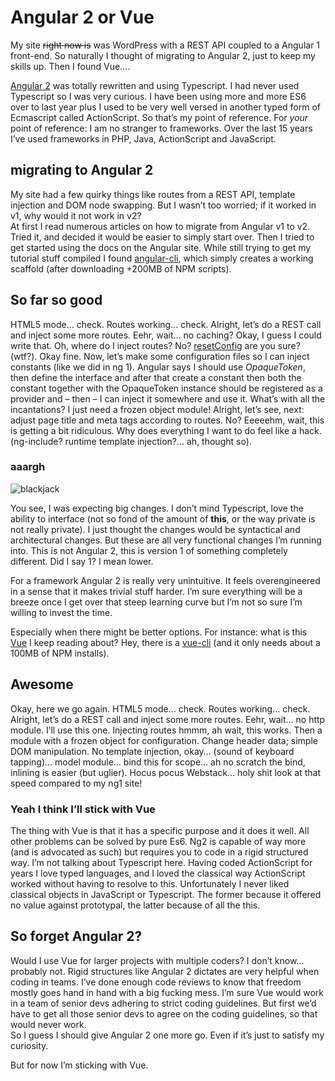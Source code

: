 <!--
  date: 2016-06-26
  modified: 2020-10-23
  slug: angular-two-versus-vue
  type: post
  header: vangular.png
  categories: code, JavaScript, rant
  tags: JavaScript, frameworks, Angular, Vue
  description: My site right now is Wordpress with a REST API coupled to a Angular 1 front-end. So naturally I thought of migrating to Angular 2. Then I found Vue.
-->

# Angular 2 or Vue

My site <del>right now is</del> was WordPress with a REST API coupled to a Angular 1 front-end. So naturally I thought of migrating to Angular 2, just to keep my skills up. Then I found Vue….

[Angular 2](https://angularjs.org/) was totally rewritten and using Typescript. I had never used Typescript so I was very curious. I have been using more and more ES6 over to last year plus I used to be very well versed in another typed form of Ecmascript called ActionScript. So that’s my point of reference. For _your_ point of reference: I am no stranger to frameworks. Over the last 15 years I’ve used frameworks in PHP, Java, ActionScript and JavaScript.

## migrating to Angular 2

My site had a few quirky things like routes from a REST API, template injection and DOM node swapping. But I wasn’t too worried; if it worked in v1, why would it not work in v2?  
At first I read numerous articles on how to migrate from Angular v1 to v2\. Tried it, and decided it would be easier to simply start over. Then I tried to get started using the docs on the Angular site. While still trying to get my tutorial stuff compiled I found [angular-cli](https://github.com/angular/angular-cli), which simply creates a working scaffold (after downloading +200MB of NPM scripts).

## So far so good

HTML5 mode… check. Routes working… check. Alright, let’s do a REST call and inject some more routes. Eehr, wait… no caching? Okay, I guess I could write that. Oh, where do I inject routes? No? [resetConfig](https://angular.io/docs/ts/latest/api/router/index/Router-class.html#!#resetConfig-anchor) are you sure? (wtf?). Okay fine. Now, let’s make some configuration files so I can inject constants (like we did in ng 1). Angular says I should use _OpaqueToken_, then define the interface and after that create a constant then both the constant together with the OpaqueToken instance should be registered as a provider and – then – I can inject it somewhere and use it. What’s with all the incantations? I just need a frozen object module! Alright, let’s see, next: adjust page title and meta tags according to routes. No? Eeeeehm, wait, this is getting a bit ridiculous. Why does everything I want to do feel like a hack. (ng-include? runtime template injection?… ah, thought so).

### aaargh

![blackjack](https://res.cloudinary.com/dn1rmdjs5/image/upload/v1566568756/rv/blackjack.jpg)

You see, I was expecting big changes. I don’t mind Typescript, love the ability to interface (not so fond of the amount of **this**, or the way private is not really private). I just thought the changes would be syntactical and architectural changes. But these are all very functional changes I’m running into. This is not Angular 2, this is version 1 of something completely different. Did I say 1? I mean lower.

For a framework Angular 2 is really very unintuitive. It feels overengineered in a sense that it makes trivial stuff harder. I’m sure everything will be a breeze once I get over that steep learning curve but I’m not so sure I’m willing to invest the time.

Especially when there might be better options. For instance: what is this [Vue](https://vuejs.org/) I keep reading about? Hey, there is a [vue-cli](https://github.com/vuejs/vue-cli) (and it only needs about a 100MB of NPM installs).

## Awesome

Okay, here we go again. HTML5 mode… check. Routes working… check. Alright, let’s do a REST call and inject some more routes. Eehr, wait… no http module. I’ll use this one. Injecting routes hmmm, ah wait, this works. Then a module with a frozen object for configuration. Change header data; simple DOM manipulation. No template injection, okay… (sound of keyboard tapping)… model module… bind this for scope… ah no scratch the bind, inlining is easier (but uglier). Hocus pocus Webstack… holy shit look at that speed compared to my ng1 site!

### Yeah I think I’ll stick with Vue

The thing with Vue is that it has a specific purpose and it does it well. All other problems can be solved by pure Es6\. Ng2 is capable of way more (and is advocated as such) but requires you to code in a rigid structured way. I’m not talking about Typescript here. Having coded ActionScript for years I love typed languages, and I loved the classical way ActionScript worked without having to resolve to this. Unfortunately I never liked classical objects in JavaScript or Typescript. The former because it offered no value against prototypal, the latter because of all the this.

## So forget Angular 2?

Would I use Vue for larger projects with multiple coders? I don’t know… probably not. Rigid structures like Angular 2 dictates are very helpful when coding in teams. I’ve done enough code reviews to know that freedom mostly goes hand in hand with a big fucking mess. I’m sure Vue would work in a team of senior devs adhering to strict coding guidelines. But first we’d have to get all those senior devs to agree on the coding guidelines, so that would never work.  
So I guess I should give Angular 2 one more go. Even if it’s just to satisfy my curiosity.

But for now I’m sticking with Vue.
